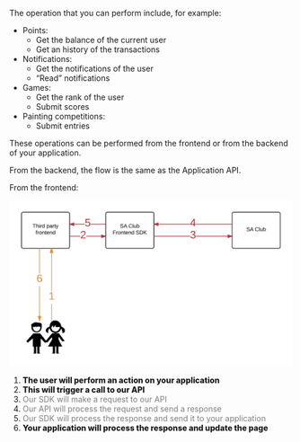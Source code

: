 The operation that you can perform include, for example:
* Points:
	* Get the balance of the current user
	* Get an history of the transactions
* Notifications:
	* Get the notifications of the user
	* “Read” notifications
* Games:
	* Get the rank of the user
	* Submit scores
* Painting competitions:
	* Submit entries


These operations can be performed from the frontend or from the backend of your application.

From the backend, the flow is the same as the Application API.

From the frontend:

![](https://raw.githubusercontent.com/SuperAwesomeLTD/sa-club-documentation/develop/docs/img/user-api-frontend.png "Application API usage flow (frontend)")

1. <span style="font-weight: 800;">The user will perform an action on your application</span>
2. <span style="font-weight: 800;">This will trigger a call to our API</span>
3. <span style="color: gray;">Our SDK will make a request to our API</span>
4. <span style="color: gray;">Our API will process the request and send a response</span>
5. <span style="color: gray;">Our SDK will process the response and send it to your application</span>
6. <span style="font-weight: 800;">Your application will process the response and update the page</span>